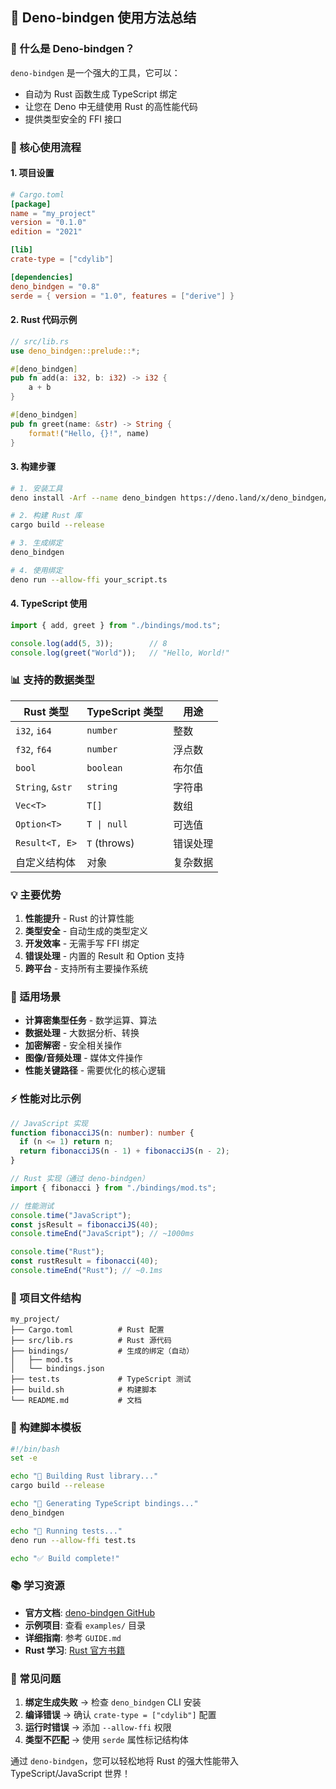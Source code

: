 ## 🦀 Deno-bindgen 使用方法总结

### 🎯 什么是 Deno-bindgen？

`deno-bindgen` 是一个强大的工具，它可以：

- 自动为 Rust 函数生成 TypeScript 绑定
- 让您在 Deno 中无缝使用 Rust 的高性能代码
- 提供类型安全的 FFI 接口

### 🚀 核心使用流程

#### 1. 项目设置

```toml
# Cargo.toml
[package]
name = "my_project"
version = "0.1.0"
edition = "2021"

[lib]
crate-type = ["cdylib"]

[dependencies]
deno_bindgen = "0.8"
serde = { version = "1.0", features = ["derive"] }
```

#### 2. Rust 代码示例

```rust
// src/lib.rs
use deno_bindgen::prelude::*;

#[deno_bindgen]
pub fn add(a: i32, b: i32) -> i32 {
    a + b
}

#[deno_bindgen]
pub fn greet(name: &str) -> String {
    format!("Hello, {}!", name)
}
```

#### 3. 构建步骤

```bash
# 1. 安装工具
deno install -Arf --name deno_bindgen https://deno.land/x/deno_bindgen/cli.ts

# 2. 构建 Rust 库
cargo build --release

# 3. 生成绑定
deno_bindgen

# 4. 使用绑定
deno run --allow-ffi your_script.ts
```

#### 4. TypeScript 使用

```typescript
import { add, greet } from "./bindings/mod.ts";

console.log(add(5, 3));        // 8
console.log(greet("World"));   // "Hello, World!"
```

### 📊 支持的数据类型

| Rust 类型        | TypeScript 类型 | 用途     |
|------------------|-----------------|----------|
| `i32`, `i64`     | `number`        | 整数     |
| `f32`, `f64`     | `number`        | 浮点数   |
| `bool`           | `boolean`       | 布尔值   |
| `String`, `&str` | `string`        | 字符串   |
| `Vec<T>`         | `T[]`           | 数组     |
| `Option<T>`      | `T \| null`     | 可选值   |
| `Result<T, E>`   | `T` (throws)    | 错误处理 |
| 自定义结构体     | 对象            | 复杂数据 |

### 💡 主要优势

1. **性能提升** - Rust 的计算性能
2. **类型安全** - 自动生成的类型定义
3. **开发效率** - 无需手写 FFI 绑定
4. **错误处理** - 内置的 Result 和 Option 支持
5. **跨平台** - 支持所有主要操作系统

### 🎯 适用场景

- **计算密集型任务** - 数学运算、算法
- **数据处理** - 大数据分析、转换
- **加密解密** - 安全相关操作
- **图像/音频处理** - 媒体文件操作
- **性能关键路径** - 需要优化的核心逻辑

### ⚡ 性能对比示例

```typescript
// JavaScript 实现
function fibonacciJS(n: number): number {
  if (n <= 1) return n;
  return fibonacciJS(n - 1) + fibonacciJS(n - 2);
}

// Rust 实现（通过 deno-bindgen）
import { fibonacci } from "./bindings/mod.ts";

// 性能测试
console.time("JavaScript");
const jsResult = fibonacciJS(40);
console.timeEnd("JavaScript"); // ~1000ms

console.time("Rust");
const rustResult = fibonacci(40);
console.timeEnd("Rust"); // ~0.1ms
```

### 📁 项目文件结构

```
my_project/
├── Cargo.toml          # Rust 配置
├── src/lib.rs          # Rust 源代码
├── bindings/           # 生成的绑定（自动）
│   ├── mod.ts
│   └── bindings.json
├── test.ts             # TypeScript 测试
├── build.sh            # 构建脚本
└── README.md           # 文档
```

### 🔧 构建脚本模板

```bash
#!/bin/bash
set -e

echo "🔨 Building Rust library..."
cargo build --release

echo "🔗 Generating TypeScript bindings..."
deno_bindgen

echo "🧪 Running tests..."
deno run --allow-ffi test.ts

echo "✅ Build complete!"
```

### 📚 学习资源

- **官方文档**: [deno-bindgen GitHub](https://github.com/denoland/deno_bindgen)
- **示例项目**: 查看 `examples/` 目录
- **详细指南**: 参考 `GUIDE.md`
- **Rust 学习**: [Rust 官方书籍](https://doc.rust-lang.org/book/)

### 🐛 常见问题

1. **绑定生成失败** → 检查 `deno_bindgen` CLI 安装
2. **编译错误** → 确认 `crate-type = ["cdylib"]` 配置
3. **运行时错误** → 添加 `--allow-ffi` 权限
4. **类型不匹配** → 使用 `serde` 属性标记结构体

通过 `deno-bindgen`，您可以轻松地将 Rust 的强大性能带入 TypeScript/JavaScript 世界！
